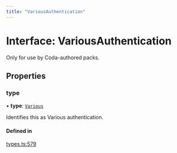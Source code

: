 ```yaml
---
title: "VariousAuthentication"
---
```

# Interface: VariousAuthentication

Only for use by Coda-authored packs.

## Properties

### type

• **type**: [`Various`](../enums/AuthenticationType.md#various)

Identifies this as Various authentication.

#### Defined in

[types.ts:579](https://github.com/coda/packs-sdk/blob/main/types.ts#L579)
